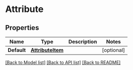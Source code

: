 # Attribute

## Properties

Name | Type | Description | Notes
------------ | ------------- | ------------- | -------------
**Default** | [**AttributeItem**](AttributeItem.md) |  | [optional] 

[[Back to Model list]](../README.md#documentation-for-models) [[Back to API list]](../README.md#documentation-for-api-endpoints) [[Back to README]](../README.md)


